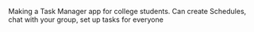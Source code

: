 Making a Task Manager app for college students.
Can create Schedules, chat with your group, set up tasks for everyone

